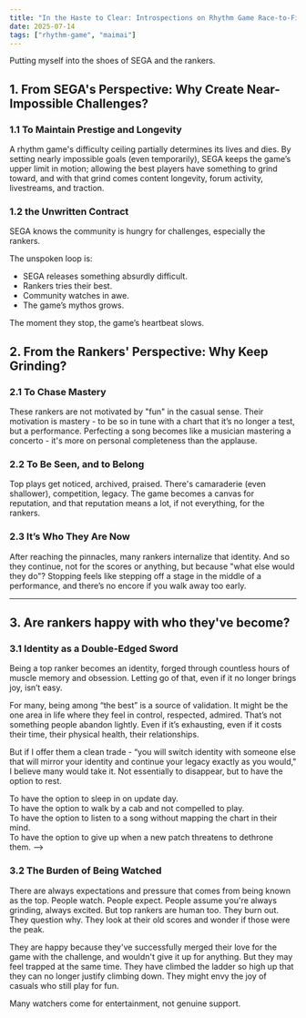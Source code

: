 ```yaml
---
title: "In the Haste to Clear: Introspections on Rhythm Game Race-to-Firsts"
date: 2025-07-14
tags: ["rhythm-game", "maimai"]
---
```


Putting myself into the shoes of SEGA and the rankers.

## 1. From SEGA's Perspective: Why Create Near-Impossible Challenges?

### 1.1 To Maintain Prestige and Longevity
A rhythm game's difficulty ceiling partially determines its lives and dies.
By setting nearly impossible goals (even temporarily), SEGA keeps the game’s upper limit in motion; allowing the best players have something to grind toward, and with that grind comes content longevity, forum activity, livestreams, and traction.

### 1.2 the Unwritten Contract
SEGA knows the community is hungry for challenges, especially the rankers.

The unspoken loop is:

- SEGA releases something absurdly difficult.
- Rankers tries their best.
- Community watches in awe.
- The game’s mythos grows.

The moment they stop, the game’s heartbeat slows.

## 2. From the Rankers' Perspective: Why Keep Grinding?

### 2.1 To Chase Mastery
These rankers are not motivated by "fun" in the casual sense. Their motivation is mastery - to be so in tune with a chart that it’s no longer a test, but a performance. Perfecting a song becomes like a musician mastering a concerto - it's more on personal completeness than the applause.

### 2.2 To Be Seen, and to Belong
Top plays get noticed, archived, praised. There's camaraderie (even shallower), competition, legacy. The game becomes a canvas for reputation, and that reputation means a lot, if not everything, for the rankers.

### 2.3 It’s Who They Are Now
After reaching the pinnacles, many rankers internalize that identity. And so they continue, not for the scores or anything, but because "what else would they do"? Stopping feels like stepping off a stage in the middle of a performance, and there’s no encore if you walk away too early.

---

## 3. Are rankers happy with who they've become?

### 3.1 Identity as a Double-Edged Sword
Being a top ranker becomes an identity, forged through countless hours of muscle memory and obsession. Letting go of that, even if it no longer brings joy, isn’t easy.

For many, being among “the best” is a source of validation. It might be the one area in life where they feel in control, respected, admired. That’s not something people abandon lightly. Even if it’s exhausting, even if it costs their time, their physical health, their relationships.

But if I offer them a clean trade - “you will switch identity with someone else that will mirror your identity and continue your legacy exactly as you would," I believe many would take it. Not essentially to disappear, but to have the option to rest.

To have the option to sleep in on update day.  
To have the option to walk by a cab and not compelled to play.  
To have the option to listen to a song without mapping the chart in their mind.  
To have the option to give up when a new patch threatens to dethrone them. -->

### 3.2 The Burden of Being Watched
There are always expectations and pressure that comes from being known as the top. People watch. People expect. People assume you're always grinding, always excited. But top rankers are human too. They burn out. They question why. They look at their old scores and wonder if those were the peak.

They are happy because they've successfully merged their love for the game with the challenge, and wouldn't give it up for anything. But they may feel trapped at the same time. They have climbed the ladder so high up that they can no longer justify climbing down. They might envy the joy of casuals who still play for fun.

Many watchers come for entertainment, not genuine support.